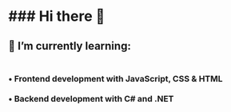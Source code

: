 <h1> ### Hi there 👋

<h2>🌱 I’m currently learning:
<h3><br>• Frontend development with JavaScript, CSS & HTML<br>
<br>• Backend development with C# and .NET



